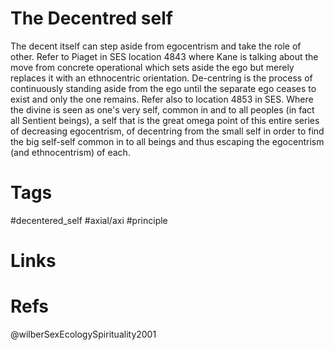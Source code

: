 # The Decentred self
The decent itself can step aside from egocentrism and take the role of other. Refer to Piaget in SES location 4843 where Kane is talking about the move from concrete operational which sets aside the ego but merely replaces it with an ethnocentric orientation.
De-centring is the process of continuously standing aside from the ego until the separate ego ceases to exist and only the one remains.
Refer also to location 4853 in SES. Where the divine is seen as one's very self, common in and to all peoples (in fact all Sentient beings), a self that is the great omega point of this entire series of decreasing egocentrism, of decentring from the small self in order to find the big self-self common in to all beings and thus escaping the egocentrism (and ethnocentrism) of each.

# Tags
#decentered_self #axial/axi #principle


# Links



# Refs
@wilberSexEcologySpirituality2001 